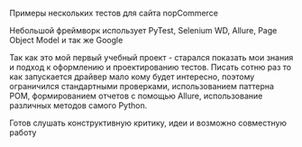 Примеры нескольких тестов для сайта nopCommerce


Небольшой фреймворк использует PyTest, Selenium WD, Allure, Page Object Model и так же Google 

Так как это мой первый учебный проект - старался показать мои знания и подход к оформлению и проектированию тестов. Писать сотню раз то как запускается драйвер мало кому будет интересно, поэтому ограничился стандартными проверками, использованием паттерна POM, формированием отчетов с помощью Allure, использование различных методов самого Python.

Готов слушать конструктивную критику, идеи и возможно совместную работу 
